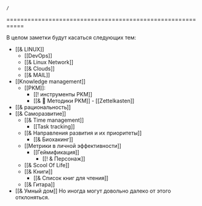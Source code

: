 ``` ActivityHistory
/
```
===========================================================


В целом заметки будут касаться следующих тем:
- [[& LINUX]]
	- [[DevOps]]
	- [[& Linux Network]]
	- [[& Clouds]]
	- [[& MAIL]]
- [[Knowledge management]]
	- [[PKM]]:
		- [[! инструменты PKM]]
		- [[& 🌱️ Методики PKM]]
			- [[Zettelkasten]]
- [[& рациональность]]
- [[& Саморазвитие]]
	 - [[& Time management]]
		 - [[Task tracking]]
	- [[& Направления развития и их приоритеты]]
		- [[& Биохакинг]]
	- [[Метрики в личной эффективности]]
		- [[Геймификация]]
			- [[! & Персонаж]]
	- [[& Scool Of Life]]
	- [[& Книги]]
		- [[&  Список книг для чтения]]
	- [[& Гитара]]
- [[& Умный дом]]
Но иногда могут довольно далеко от этого отклоняться.